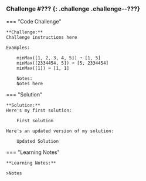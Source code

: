 ### Challenge #??? {: .challenge .challenge--???}

=== "Code Challenge"

    **Challenge:**  
    Challenge instructions here

    Examples:

        minMax([1, 2, 3, 4, 5]) ➞ [1, 5]   
        minMax([2334454, 5]) ➞ [5, 2334454]
        minMax([1]) ➞ [1, 1]

        Notes:
        Notes here

=== "Solution"
    
    **Solution:**  
    Here's my first solution: 

        First solution

    Here's an updated version of my solution:

        Updated Solution

=== "Learning Notes"

    **Learning Notes:**  

    >Notes